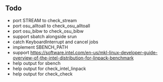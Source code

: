 ## Todo

- port STREAM to check_stream
- port osu_alltoall to check_osu_alltoall
- port osu_bibw to check_osu_bibw
- support sbatch alongside srun
- catch KeyboardInterrupt and cancel jobs
- implement SBENCH_PATH
- support https://software.intel.com/en-us/mkl-linux-developer-guide-overview-of-the-intel-distribution-for-linpack-benchmark
- help output for sbench
- help output for check_intel_linpack
- help output for check_check

